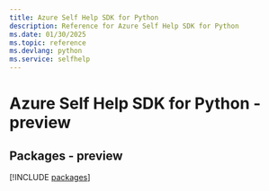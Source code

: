 ```yaml
---
title: Azure Self Help SDK for Python
description: Reference for Azure Self Help SDK for Python
ms.date: 01/30/2025
ms.topic: reference
ms.devlang: python
ms.service: selfhelp
---
```

# Azure Self Help SDK for Python - preview
## Packages - preview
[!INCLUDE [packages](self-help-index.md)]